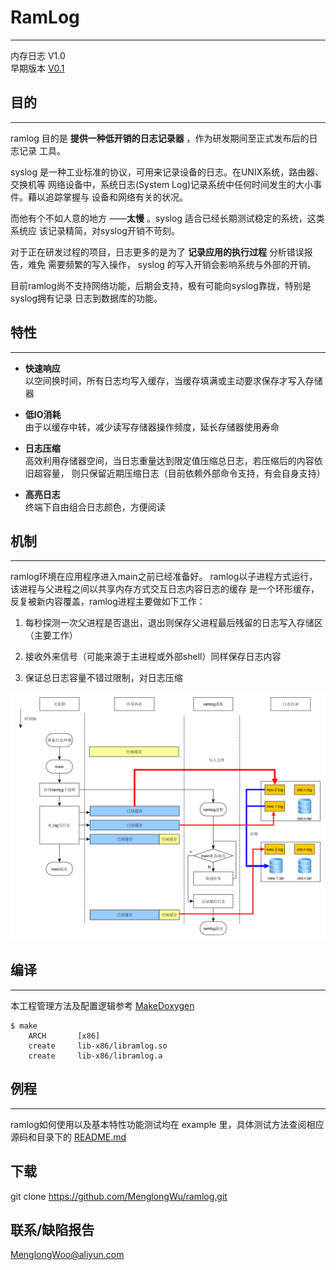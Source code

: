 # RamLog
--------

内存日志 V1.0  
早期版本 [V0.1](./README-V0.1.md)

## 目的
------
ramlog 目的是 **提供一种低开销的日志记录器** ，作为研发期间至正式发布后的日志记录
工具。

syslog 是一种工业标准的协议，可用来记录设备的日志。在UNIX系统，路由器、交换机等
网络设备中，系统日志(System Log)记录系统中任何时间发生的大小事件。藉以追踪掌握与
设备和网络有关的状况。

而他有个不如人意的地方 ——**太慢** 。syslog 适合已经长期测试稳定的系统，这类系统应
该记录精简，对syslog开销不苛刻。

对于正在研发过程的项目，日志更多的是为了 **记录应用的执行过程** 分析错误报告，难免
需要频繁的写入操作， syslog 的写入开销会影响系统与外部的开销。

目前ramlog尚不支持网络功能，后期会支持，极有可能向syslog靠拢，特别是syslog拥有记录
日志到数据库的功能。


## 特性
-------

- **快速响应**  
以空间换时间，所有日志均写入缓存，当缓存填满或主动要求保存才写入存储器

- **低IO消耗**  
由于以缓存中转，减少读写存储器操作频度，延长存储器使用寿命

- **日志压缩**  
高效利用存储器空间，当日志重量达到限定值压缩总日志，若压缩后的内容依旧超容量，
则只保留近期压缩日志（目前依赖外部命令支持，有会自身支持）

- **高亮日志**  
终端下自由组合日志颜色，方便阅读


## 机制
-------

ramlog环境在应用程序进入main之前已经准备好。
ramlog以子进程方式运行，该进程与父进程之间以共享内存方式交互日志内容日志的缓存
是一个环形缓存，反复被新内容覆盖，ramlog进程主要做如下工作：

1. 每秒探测一次父进程是否退出，退出则保存父进程最后残留的日志写入存储区（主要工作）

2. 接收外来信号（可能来源于主进程或外部shell）同样保存日志内容

3. 保证总日志容量不错过限制，对日志压缩

![ramlog brief](./doc/ramlog_brief.png)


## 编译
-------
本工程管理方法及配置逻辑参考 [MakeDoxygen] 

```
$ make
    ARCH       [x86] 
    create     lib-x86/libramlog.so 
    create     lib-x86/libramlog.a 
```

## 例程
-------

ramlog如何使用以及基本特性功能测试均在 example 里，具体测试方法查阅相应源码和目录下的
[README.md](./example/README.md)  


## 下载
git clone https://github.com/MenglongWu/ramlog.git

## 联系/缺陷报告
MenglongWoo@aliyun.com



[MakeDoxygen]:https://github.com/MenglongWu/MakeDoxygen


